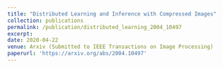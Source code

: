 ```yaml
---
title: "Distributed Learning and Inference with Compressed Images"
collection: publications
permalink: /publication/distributed_learning_2004_10497
excerpt:
date: 2020-04-22
venue: Arxiv (Submitted to IEEE Transactions on Image Processing)
paperurl: 'https://arxiv.org/abs/2004.10497'
---
```

